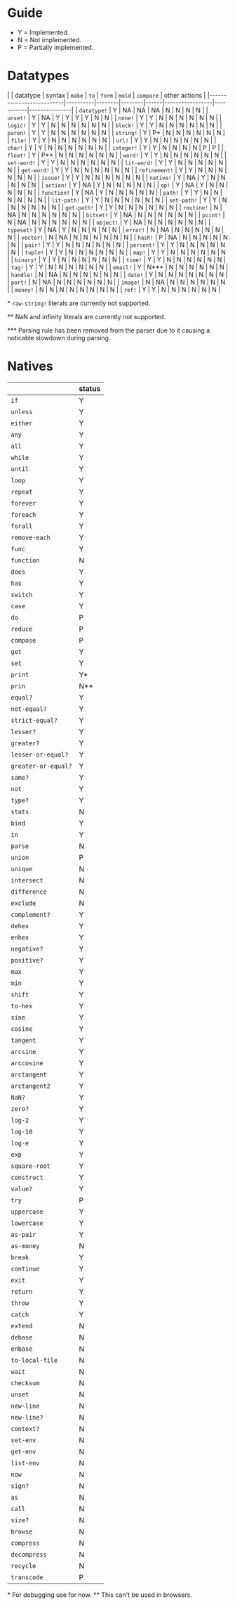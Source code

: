 # Guide
- Y = Implemented.
- N = Not implemented.
- P = Partially implemented.

# Datatypes
|                          | datatype | syntax | `make` | `to` | `form` | `mold` | `compare` | other actions |
|--------------------------|----------|--------|--------|------|-----------------|-----------|---------------|
| `datatype!`              | Y        | NA     | NA     | NA   | N      | N      | N         | N             |
| `unset!`                 | Y        | NA     | Y      | Y    | Y      | Y      | N         | N             |
| `none!`                  | Y        | Y      | N      | N    | N      | N      | N         | N             |
| `logic!`                 | Y        | Y      | N      | N    | N      | N      | N         | N             |
| `block!`                 | Y        | Y      | N      | N    | N      | N      | N         | N             |
| `paren!`                 | Y        | Y      | N      | N    | N      | N      | N         | N             |
| `string!`                | Y        | P*     | N      | N    | N      | N      | N         | N             |
| `file!`                  | Y        | Y      | N      | N    | N      | N      | N         | N             |
| `url!`                   | Y        | Y      | N      | N    | N      | N      | N         | N             |
| `char!`                  | Y        | Y      | N      | N    | N      | N      | N         | N             |
| `integer!`               | Y        | Y      | N      | N    | N      | N      | P         | P             |
| `float!`                 | Y        | P**    | N      | N    | N      | N      | N         | N             |
| `word!`                  | Y        | Y      | N      | N    | N      | N      | N         | N             |
| `set-word!`              | Y        | Y      | N      | N    | N      | N      | N         | N             |
| `lit-word!`              | Y        | Y      | N      | N    | N      | N      | N         | N             |
| `get-word!`              | Y        | Y      | N      | N    | N      | N      | N         | N             |
| `refinement!`            | Y        | Y      | N      | N    | N      | N      | N         | N             |
| `issue!`                 | Y        | Y      | N      | N    | N      | N      | N         | N             |
| `native!`                | Y        | NA     | Y      | N    | N      | N      | N         | N             |
| `action!`                | Y        | NA     | Y      | N    | N      | N      | N         | N             |
| `op!`                    | Y        | NA     | Y      | N    | N      | N      | N         | N             |
| `function!`              | Y        | NA     | Y      | N    | N      | N      | N         | N             |
| `path!`                  | Y        | Y      | N      | N    | N      | N      | N         | N             |
| `lit-path!`              | Y        | Y      | N      | N    | N      | N      | N         | N             |
| `set-path!`              | Y        | Y      | N      | N    | N      | N      | N         | N             |
| `get-path!`              | Y        | Y      | N      | N    | N      | N      | N         | N             |
| `routine!`               | N        | NA     | N      | N    | N      | N      | N         | N             |
| `bitset!`                | Y        | NA     | N      | N    | N      | N      | N         | N             |
| `point!`                 | N        | NA     | N      | N    | N      | N      | N         | N             |
| `object!`                | Y        | NA     | N      | N    | N      | N      | N         | N             |
| `typeset!`               | Y        | NA     | Y      | N    | N      | N      | N         | N             |
| `error!`                 | N        | NA     | N      | N    | N      | N      | N         | N             |
| `vector!`                | N        | NA     | N      | N    | N      | N      | N         | N             |
| `hash!`                  | P        | NA     | N      | N    | N      | N      | N         | N             |
| `pair!`                  | Y        | Y      | N      | N    | N      | N      | N         | N             |
| `percent!`               | Y        | Y      | N      | N    | N      | N      | N         | N             |
| `tuple!`                 | Y        | Y      | N      | N    | N      | N      | N         | N             |
| `map!`                   | Y        | Y      | N      | N    | N      | N      | N         | N             |
| `binary!`                | Y        | Y      | N      | N    | N      | N      | N         | N             |
| `time!`                  | Y        | Y      | N      | N    | N      | N      | N         | N             |
| `tag!`                   | Y        | Y      | N      | N    | N      | N      | N         | N             |
| `email!`                 | Y        | N***   | N      | N    | N      | N      | N         | N             |
| `handle!`                | N        | NA     | N      | N    | N      | N      | N         | N             |
| `date!`                  | Y        | N      | N      | N    | N      | N      | N         | N             |
| `port!`                  | N        | NA     | N      | N    | N      | N      | N         | N             |
| `image!`                 | N        | NA     | N      | N    | N      | N      | N         | N             |
| `money!`                 | N        | N      | N      | N    | N      | N      | N         | N             |
| `ref!`                   | Y        | Y      | N      | N    | N      | N      | N         | N             |

\* `raw-string!` literals are currently not supported.

\*\* NaN and infinity literals are currently not supported.

\*\*\* Parsing rule has been removed from the parser due to it causing a noticable slowdown during parsing.

# Natives
|                     | status |
|---------------------|--------|
| `if`                | Y      |
| `unless`            | Y      |
| `either`            | Y      |
| `any`               | Y      |
| `all`               | Y      |
| `while`             | Y      |
| `until`             | Y      |
| `loop`              | Y      |
| `repeat`            | Y      |
| `forever`           | Y      |
| `foreach`           | Y      |
| `forall`            | Y      |
| `remove-each`       | Y      |
| `func`              | Y      |
| `function`          | N      |
| `does`              | Y      |
| `has`               | Y      |
| `switch`            | Y      |
| `case`              | Y      |
| `do`                | P      |
| `reduce`            | P      |
| `compose`           | P      |
| `get`               | Y      |
| `set`               | Y      |
| `print`             | Y*     |
| `prin`              | N**    |
| `equal?`            | Y      |
| `not-equal?`        | Y      |
| `strict-equal?`     | Y      |
| `lesser?`           | Y      |
| `greater?`          | Y      |
| `lesser-or-equal?`  | Y      |
| `greater-or-equal?` | Y      |
| `same?`             | Y      |
| `not`               | Y      |
| `type?`             | Y      |
| `stats`             | N      |
| `bind`              | Y      |
| `in`                | Y      |
| `parse`             | N      |
| `union`             | P      |
| `unique`            | N      |
| `intersect`         | N      |
| `difference`        | N      |
| `exclude`           | N      |
| `complement?`       | Y      |
| `dehex`             | Y      |
| `enhex`             | Y      |
| `negative?`         | Y      |
| `positive?`         | Y      |
| `max`               | Y      |
| `min`               | Y      |
| `shift`             | Y      |
| `to-hex`            | Y      |
| `sine`              | Y      |
| `cosine`            | Y      |
| `tangent`           | Y      |
| `arcsine`           | Y      |
| `arccosine`         | Y      |
| `arctangent`        | Y      |
| `arctangent2`       | Y      |
| `NaN?`              | Y      |
| `zero?`             | Y      |
| `log-2`             | Y      |
| `log-10`            | Y      |
| `log-e`             | Y      |
| `exp`               | Y      |
| `square-root`       | Y      |
| `construct`         | Y      |
| `value?`            | Y      |
| `try`               | P      |
| `uppercase`         | Y      |
| `lowercase`         | Y      |
| `as-pair`           | Y      |
| `as-money`          | N      |
| `break`             | Y      |
| `continue`          | Y      |
| `exit`              | Y      |
| `return`            | Y      |
| `throw`             | Y      |
| `catch`             | Y      |
| `extend`            | N      |
| `debase`            | N      |
| `enbase`            | N      |
| `to-local-file`     | N      |
| `wait`              | N      |
| `checksum`          | N      |
| `unset`             | N      |
| `new-line`          | N      |
| `new-line?`         | N      |
| `context?`          | N      |
| `set-env`           | N      |
| `get-env`           | N      |
| `list-env`          | N      |
| `now`               | N      |
| `sign?`             | N      |
| `as`                | N      |
| `call`              | N      |
| `size?`             | N      |
| `browse`            | N      |
| `compress`          | N      |
| `decompress`        | N      |
| `recycle`           | N      |
| `transcode`         | P      |

\* For debugging use for now.
\*\* This can't be used in browsers.